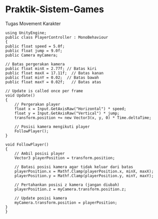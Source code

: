 # Praktik-Sistem-Games
Tugas Movement Karakter

    using UnityEngine;
    public class PlayerController : MonoBehaviour
    {
    public float speed = 5.0f;
    public float jump = 9.0f;
    public Camera myCamera;
    
    // Batas pergerakan kamera
    public float minX = 2.77f; // Batas kiri
    public float maxX = 17.11f;  // Batas kanan
    public float minY = 0.02;  // Batas bawah
    public float maxY = 0.02f;   // Batas atas

    // Update is called once per frame
    void Update()
    {
        // Pergerakan player
        float x = Input.GetAxisRaw("Horizontal") * speed;
        float y = Input.GetAxisRaw("Vertical") * jump;
        transform.position += new Vector3(x, y, 0) * Time.deltaTime;

        // Posisi kamera mengikuti player
        FollowPlayer();
    }

    void FollowPlayer()
    {
        // Ambil posisi player
        Vector3 playerPosition = transform.position;

        // Batasi posisi kamera agar tidak keluar dari batas
        playerPosition.x = Mathf.Clamp(playerPosition.x, minX, maxX);
        playerPosition.y = Mathf.Clamp(playerPosition.y, minY, maxY);

        // Pertahankan posisi z kamera (jangan diubah)
        playerPosition.z = myCamera.transform.position.z;

        // Update posisi kamera
        myCamera.transform.position = playerPosition;
    }
    }
